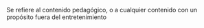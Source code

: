 Se refiere al contenido pedagógico, o a cualquier contenido con un propósito fuera del entretenimiento